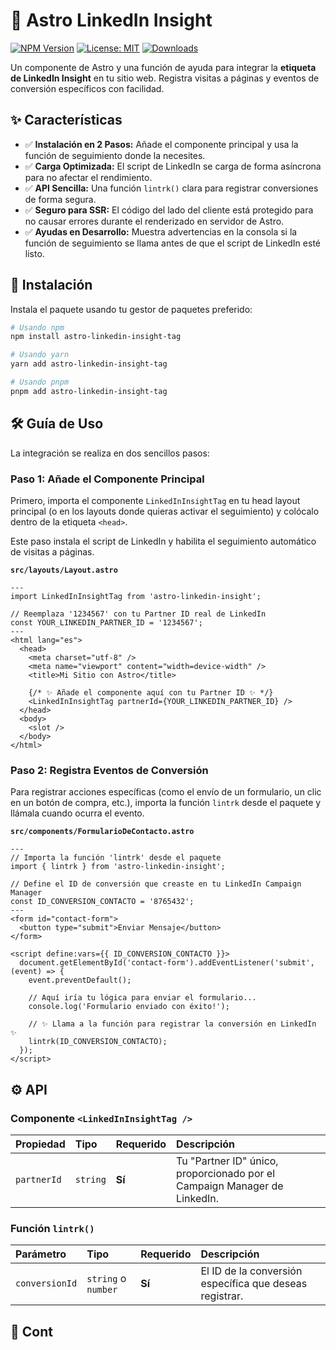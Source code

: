 # 🚀 Astro LinkedIn Insight

[![NPM Version](https://img.shields.io/npm/v/astro-linkedin-insight.svg)](https://www.npmjs.com/package/astro-linkedin-insight)
[![License: MIT](https://img.shields.io/badge/License-MIT-yellow.svg)](https://opensource.org/licenses/MIT)
[![Downloads](https://img.shields.io/npm/dt/astro-linkedin-insight.svg)](https://www.npmjs.com/package/astro-linkedin-insight)

Un componente de Astro y una función de ayuda para integrar la **etiqueta de LinkedIn Insight** en tu sitio web. Registra visitas a páginas y eventos de conversión específicos con facilidad.

## ✨ Características

-   ✅ **Instalación en 2 Pasos:** Añade el componente principal y usa la función de seguimiento donde la necesites.
-   ✅ **Carga Optimizada:** El script de LinkedIn se carga de forma asíncrona para no afectar el rendimiento.
-   ✅ **API Sencilla:** Una función `lintrk()` clara para registrar conversiones de forma segura.
-   ✅ **Seguro para SSR:** El código del lado del cliente está protegido para no causar errores durante el renderizado en servidor de Astro.
-   ✅ **Ayudas en Desarrollo:** Muestra advertencias en la consola si la función de seguimiento se llama antes de que el script de LinkedIn esté listo.

## 🏁 Instalación

Instala el paquete usando tu gestor de paquetes preferido:

```bash
# Usando npm
npm install astro-linkedin-insight-tag

# Usando yarn
yarn add astro-linkedin-insight-tag

# Usando pnpm
pnpm add astro-linkedin-insight-tag
```

## 🛠️ Guía de Uso

La integración se realiza en dos sencillos pasos:

### Paso 1: Añade el Componente Principal

Primero, importa el componente `LinkedInInsightTag` en tu head layout principal (o en los layouts donde quieras activar el seguimiento) y colócalo dentro de la etiqueta `<head>`.

Este paso instala el script de LinkedIn y habilita el seguimiento automático de visitas a páginas.

**`src/layouts/Layout.astro`**
```astro
---
import LinkedInInsightTag from 'astro-linkedin-insight';

// Reemplaza '1234567' con tu Partner ID real de LinkedIn
const YOUR_LINKEDIN_PARTNER_ID = '1234567';
---
<html lang="es">
  <head>
    <meta charset="utf-8" />
    <meta name="viewport" content="width=device-width" />
    <title>Mi Sitio con Astro</title>

    {/* ✨ Añade el componente aquí con tu Partner ID ✨ */}
    <LinkedInInsightTag partnerId={YOUR_LINKEDIN_PARTNER_ID} />
  </head>
  <body>
    <slot />
  </body>
</html>
```

### Paso 2: Registra Eventos de Conversión

Para registrar acciones específicas (como el envío de un formulario, un clic en un botón de compra, etc.), importa la función `lintrk` desde el paquete y llámala cuando ocurra el evento.

**`src/components/FormularioDeContacto.astro`**
```astro
---
// Importa la función 'lintrk' desde el paquete
import { lintrk } from 'astro-linkedin-insight';

// Define el ID de conversión que creaste en tu LinkedIn Campaign Manager
const ID_CONVERSION_CONTACTO = '8765432';
---
<form id="contact-form">
  <button type="submit">Enviar Mensaje</button>
</form>

<script define:vars={{ ID_CONVERSION_CONTACTO }}>
  document.getElementById('contact-form').addEventListener('submit', (event) => {
    event.preventDefault();
    
    // Aquí iría tu lógica para enviar el formulario...
    console.log('Formulario enviado con éxito!');

    // ✨ Llama a la función para registrar la conversión en LinkedIn ✨
    lintrk(ID_CONVERSION_CONTACTO);
  });
</script>
```

## ⚙️ API

### Componente `<LinkedInInsightTag />`

| Propiedad   | Tipo     | Requerido | Descripción                                                                |
|:------------|:---------|:----------|:---------------------------------------------------------------------------|
| `partnerId` | `string` | **Sí** | Tu "Partner ID" único, proporcionado por el Campaign Manager de LinkedIn. |

### Función `lintrk()`

| Parámetro      | Tipo             | Requerido | Descripción                                                        |
|:---------------|:-----------------|:----------|:-------------------------------------------------------------------|
| `conversionId` | `string` o `number` | **Sí** | El ID de la conversión específica que deseas registrar.            |


## 🤝 Cont
